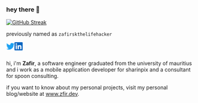 ### hey there 👋

<a href="https://git.io/streak-stats"><img src="https://streak-stats.demolab.com?user=zfir&theme=dark&mode=weekly" alt="GitHub Streak" /></a>

previously named as `zafirskthelifehacker`

<a href="https://twitter.com/zafirsk_">
  <img align="left" alt="Zafir's Twitter" width="22px" src="https://raw.githubusercontent.com/zafirskthelifehacker/zafirskthelifehacker/main/assets/twitter.svg" />
</a>
<a href="https://www.linkedin.com/in/zfir/">
  <img align="left" alt="Zafir's Linkedin" width="22px" src="https://raw.githubusercontent.com/zafirskthelifehacker/zafirskthelifehacker/main/assets/linkedin.svg" />
</a>

<br>
<br>

hi, i'm <b>Zafir</b>, a software engineer graduated from the university of mauritius and i work as a mobile application developer for sharinpix and a consultant for spoon consulting.

if you want to know about my personal projects, visit my personal blog/website at <a href="https://www.zfir.dev/">www.zfir.dev</a>.
